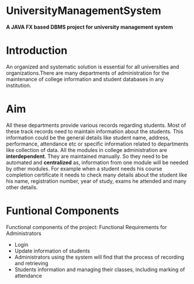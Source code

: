 # UniversityManagementSystem
**A JAVA FX based DBMS project for university management system**

# Introduction
  An organized and systematic solution is essential for all universities and organizations.There are many departments of administration for the maintenance of college information 
and student databases in any institution. 

# Aim
  All these departments provide various records regarding students. Most of these track records need to maintain information about the students. This information could be the 
general details like student name, address, performance, attendance etc or specific information related to departments like collection of data. All the modules in college administration are **interdependent**. They are maintained manually. So they need to be automated and **centralized** as, information from one module will be needed by other modules.
For example when a student needs his course completion certificate it needs to check many details about the student like his name, registration number, year of study, exams 
he attended and many other details.

# Funtional Components
Functional components of the project:
Functional Requirements for Administrators
* Login
*  Update information of students
*   Administrators using the system will find that the process of recording and retrieving 
*    Students information and managing their classes, including marking of attendance


            


